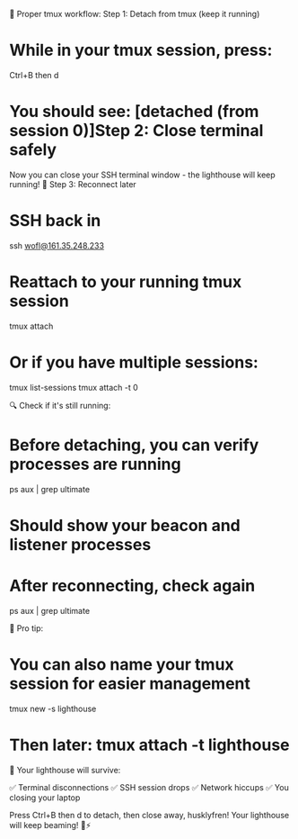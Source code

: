 

🚀 Proper tmux workflow:
Step 1: Detach from tmux (keep it running)

# While in your tmux session, press:
Ctrl+B then d

# You should see: [detached (from session 0)]Step 2: Close terminal safely

Now you can close your SSH terminal window - the lighthouse will keep running! 🏰
Step 3: Reconnect later

# SSH back in
ssh wofl@161.35.248.233

# Reattach to your running tmux session
tmux attach

# Or if you have multiple sessions:
tmux list-sessions
tmux attach -t 0

🔍 Check if it's still running:

# Before detaching, you can verify processes are running
ps aux | grep ultimate
# Should show your beacon and listener processes

# After reconnecting, check again
ps aux | grep ultimate

🎯 Pro tip:

# You can also name your tmux session for easier management
tmux new -s lighthouse
# Then later: tmux attach -t lighthouse

🏰 Your lighthouse will survive:

✅ Terminal disconnections
✅ SSH session drops
✅ Network hiccups
✅ You closing your laptop

Press Ctrl+B then d to detach, then close away, husklyfren! Your lighthouse will keep beaming! 🚀⚡
